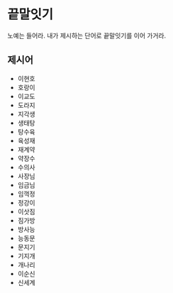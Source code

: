 # 끝말잇기

노예는 들어라. 내가 제시하는 단어로 끝말잇기를 이어 가거라.



## 제시어

* 이현호
* 호랑이
* 이교도
* 도라지
* 지각생
* 생태탕
* 탕수육
* 육성재
* 재계약
* 약장수
* 수의사
* 사장님
* 임금님
* 임꺽정
* 정강이
* 이삿짐
* 짐가방
* 방사능
* 능동문
* 문지기
* 기지개
* 개나리
* 이순신
* 신세계
